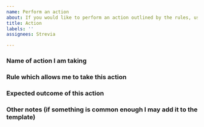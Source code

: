 ```yaml
---
name: Perform an action
about: If you would like to perform an action outlined by the rules, use this template.
title: Action
labels: ''
assignees: Strevia

---
```


### Name of action I am taking

### Rule which allows me to take this action

### Expected outcome of this action

### Other notes (if something is common enough I may add it to the template)
